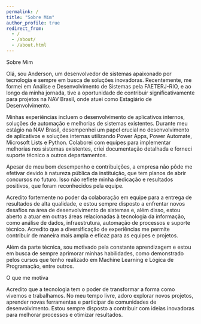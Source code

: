```yaml
---
permalink: /
title: "Sobre Mim"
author_profile: true
redirect_from: 
  - /
  - /about/
  - /about.html
---
```


Sobre Mim

Olá, sou Anderson, um desenvolvedor de sistemas apaixonado por tecnologia e sempre em busca de soluções inovadoras. Recentemente, me formei em Análise e Desenvolvimento de Sistemas pela FAETERJ-RIO, e ao longo da minha jornada, tive a oportunidade de contribuir significativamente para projetos na NAV Brasil, onde atuei como Estagiário de Desenvolvimento.

Minhas experiências incluem o desenvolvimento de aplicativos internos, soluções de automação e melhorias de sistemas existentes. Durante meu estágio na NAV Brasil, desempenhei um papel crucial no desenvolvimento de aplicativos e soluções internas utilizando Power Apps, Power Automate, Microsoft Lists e Python. Colaborei com equipes para implementar melhorias nos sistemas existentes, criei documentação detalhada e forneci suporte técnico a outros departamentos.

Apesar de meu bom desempenho e contribuições, a empresa não pôde me efetivar devido à natureza pública da instituição, que tem planos de abrir concursos no futuro. Isso não reflete minha dedicação e resultados positivos, que foram reconhecidos pela equipe.

Acredito fortemente no poder da colaboração em equipe para a entrega de resultados de alta qualidade, e estou sempre disposto a enfrentar novos desafios na área de desenvolvimento de sistemas e, além disso, estou aberto a atuar em outras áreas relacionadas à tecnologia da informação, como análise de dados, infraestrutura, automação de processos e suporte técnico. Acredito que a diversificação de experiências me permite contribuir de maneira mais ampla e eficaz para as equipes e projetos.

Além da parte técnica, sou motivado pela constante aprendizagem e estou em busca de sempre aprimorar minhas habilidades, como demonstrado pelos cursos que tenho realizado em Machine Learning e Lógica de Programação, entre outros.

O que me motiva

Acredito que a tecnologia tem o poder de transformar a forma como vivemos e trabalhamos. No meu tempo livre, adoro explorar novos projetos, aprender novas ferramentas e participar de comunidades de desenvolvimento. Estou sempre disposto a contribuir com ideias inovadoras para melhorar processos e otimizar resultados.
